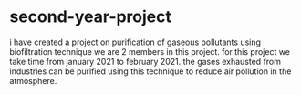 # second-year-project
i have created a project on purification of gaseous pollutants using biofiltration technique
we are 2 members in this project. for this project we take time from january 2021 to february 2021.
the gases exhausted from industries can be purified using this technique to reduce air pollution in the atmosphere.
